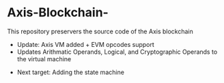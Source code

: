 # Axis-Blockchain-
This repository  preservers the source code of the Axis blockchain
+ Update: Axis VM added + EVM opcodes support 
+ Updates Arithmatic Operands, Logical, and Cryptographic Operands to the virtual machine
- Next target: Adding the state machine
